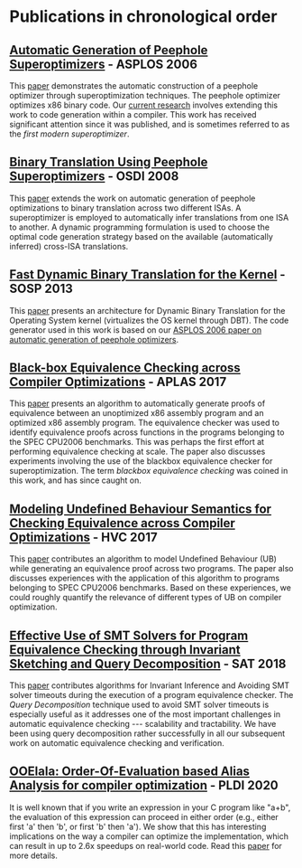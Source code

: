 # Publications in chronological order

## [Automatic Generation of Peephole Superoptimizers](https://raw.githubusercontent.com/compilerai/compilerai-publications/master/asplos06.pdf) - ASPLOS 2006
This [paper](https://raw.githubusercontent.com/compilerai/compilerai-publications/master/asplos06.pdf) demonstrates the automatic construction of a peephole optimizer
through superoptimization techniques.  The peephole optimizer optimizes
x86 binary code.  Our [current research](http://compiler.ai) involves
extending this work to code generation within a compiler.  This work
has received significant attention since it was published, and is sometimes
referred to as the *first modern superoptimizer*.

## [Binary Translation Using Peephole Superoptimizers](https://raw.githubusercontent.com/compilerai/compilerai-publications/master/osdi08.pdf) - OSDI 2008
This [paper](https://raw.githubusercontent.com/compilerai/compilerai-publications/master/osdi08.pdf)
extends the work on automatic generation of peephole optimizations to
binary translation across two different ISAs. A superoptimizer is employed
to automatically infer translations from one ISA to another.  A dynamic
programming formulation is used to choose the optimal code generation
strategy based on the available (automatically inferred) cross-ISA translations.

## [Fast Dynamic Binary Translation for the Kernel](https://raw.githubusercontent.com/compilerai/compilerai-publications/master/btkernel.pdf) - SOSP 2013
This [paper](https://raw.githubusercontent.com/compilerai/compilerai-publications/master/btkernel.pdf)
presents an architecture for Dynamic Binary Translation for the Operating System kernel (virtualizes the OS kernel through DBT). The code generator used in this work is based on our [ASPLOS 2006 paper on automatic generation of peephole optimizers](https://raw.githubusercontent.com/compilerai/compilerai-publications/master/asplos06.pdf).

## [Black-box Equivalence Checking across Compiler Optimizations](https://raw.githubusercontent.com/compilerai/compilerai-publications/master/btkernel.pdf) - APLAS 2017
This [paper](https://raw.githubusercontent.com/compilerai/compilerai-publications/master/btkernel.pdf)
presents an algorithm to automatically generate proofs of equivalence between
an unoptimized x86 assembly program and an optimized x86 assembly program.
The equivalence checker was used to identify equivalence proofs across
functions in the programs belonging to the SPEC CPU2006 benchmarks. This was
perhaps the first effort at performing equivalence checking at scale. The paper
also discusses experiments involving the use of the blackbox equivalence checker
for superoptimization. The term *blackbox equivalence checking* was coined in
this work, and has since caught on.

## [Modeling Undefined Behaviour Semantics for Checking Equivalence across Compiler Optimizations](https://raw.githubusercontent.com/compilerai/compilerai-publications/master/hvc17.pdf) - HVC 2017
This [paper](https://raw.githubusercontent.com/compilerai/compilerai-publications/master/hvc17.pdf)
contributes an algorithm to model Undefined Behaviour (UB) while generating an
equivalence proof across two programs. The paper also discusses experiences with
the application of this algorithm to programs belonging to SPEC CPU2006
benchmarks. Based on these experiences, we could roughly quantify the relevance
of different types of UB on compiler optimization.

## [Effective Use of SMT Solvers for Program Equivalence Checking through Invariant Sketching and Query Decomposition](https://raw.githubusercontent.com/compilerai/compilerai-publications/master/sat18.pdf) - SAT 2018
This [paper](https://raw.githubusercontent.com/compilerai/compilerai-publications/master/sat18.pdf)
contributes algorithms for Invariant Inference and Avoiding SMT solver timeouts
during the execution of a program equivalence checker. The *Query Decomposition*
technique used to avoid SMT solver timeouts is especially useful as it
addresses one of the most important challenges in automatic equivalence
checking --- scalability and tractability.  We have been using
query decomposition rather successfully in all our subsequent work on automatic
equivalence checking and verification.

## [OOElala: Order-Of-Evaluation based Alias Analysis for compiler optimization](https://raw.githubusercontent.com/compilerai/compilerai-publications/master/ooelala.pdf) - PLDI 2020
It is well known that if you write an expression in your C
program like "a+b", the evaluation of this expression can proceed in
either order (e.g., either first 'a' then 'b', or first 'b' then 'a').
We show that this has interesting implications on the way a compiler
can optimize the implementation, which can result in up to 2.6x
speedups on real-world code. Read this
[paper](https://raw.githubusercontent.com/compilerai/compilerai-publications/master/ooelala.pdf) for more details.
